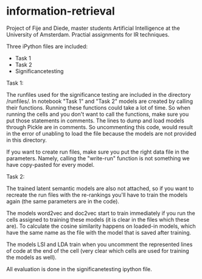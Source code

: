 # information-retrieval

Project of Fije and Diede, master students Artificial Intelligence at the University of Amsterdam. 
Practial assignments for IR techniques.

Three iPython files are included:
- Task 1
- Task 2
- Significancetesting

Task 1:

The runfiles used for the significance testing are included in the directory /runfiles/.
In notebook "Task 1" and "Task 2" models are created by calling their functions. Running these functions could take a lot of time. So when running the cells and you don't want to call the functions, make sure you put those statements in comments. The lines to dump and load models through Pickle are in comments. So uncommenting this code, would result in the error of unabling to load the file because the models are not provided in this directory.

If you want to create run files, make sure you put the right data file in the parameters. Namely, calling the "write-run" function is not something we have copy-pasted for every model.

Task 2:

The trained latent semantic models are also not attached, so if you want to recreate the run files with the re-rankings you'll have to train the models again (the same parameters are in the code).

The models word2vec and doc2vec start to train immediately if you run the cells assigned to training these models (it is clear in the files which these are). To calculate the cosine similarity happens on loaded-in models, which have the same name as the file with the model that is saved after training. 

The models LSI and LDA train when you uncomment the represented lines of code at the end of the cell (very clear which cells are used for training the models as well).

All evaluation is done in the significanetesting ipython file.